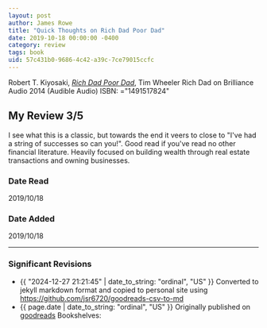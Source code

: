 ```yaml
---
layout: post
author: James Rowe
title: "Quick Thoughts on Rich Dad Poor Dad"
date: 2019-10-18 00:00:00 -0400
category: review
tags: book 
uid: 57c431b0-9686-4c42-a39c-7ce79015ccfc
---
```


Robert T. Kiyosaki, *[Rich Dad Poor Dad](https://www.goodreads.com/book/show/20918792)*, Tim Wheeler Rich Dad on Brilliance Audio 2014 (Audible Audio) ISBN: ="1491517824"

## My Review 3/5

I see what this is a classic, but towards the end it veers to close to "I've had a string of successes so can you!". Good read if you've read no other financial literature. Heavily focused on building wealth through real estate transactions and owning businesses.

### Date Read
2019/10/18

### Date Added
2019/10/18

---

### Significant Revisions

- {{ "2024-12-27 21:21:45" | date_to_string: "ordinal", "US" }} Converted to jekyll markdown format and copied to personal site using <https://github.com/jsr6720/goodreads-csv-to-md>
- {{ page.date | date_to_string: "ordinal", "US" }} Originally published on [goodreads](https://www.goodreads.com) Bookshelves: 